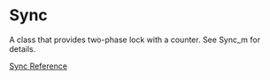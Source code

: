 # Sync

A class that provides two-phase lock with a counter.  See Sync_m for details.

[Sync Reference](https://ruby-doc.org/stdlib-2.6/libdoc/sync/rdoc/Sync.html)